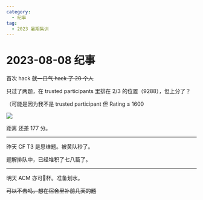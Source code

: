 ```yaml
---
category:
  - 纪事
tag:
  - 2023 暑期集训
---
```


# 2023-08-08 纪事

首次 hack ~~就一口气 hack 了 20 个人~~

只过了两题，在 trusted participants 里排在 2/3 的位置（9288），但上分了？

（可能是因为我不是 trusted participant 但 Rating ≤ 1600

<!-- more -->

![](https://github.com/ZihanHu/blog/assets/133467869/3eb25500-99ef-4719-aa8b-d0cf55894cff)

距离 <codeforces-title title='pupil' /> 还差 177 分。

---

昨天 CF T3 是思维题。被黄队秒了。

题解排队中，已经堆积了七八篇了。

---

明天 ACM 亦可🚤杯。准备划水。

~~可以不去吗，想在宿舍里补前几天的题~~
